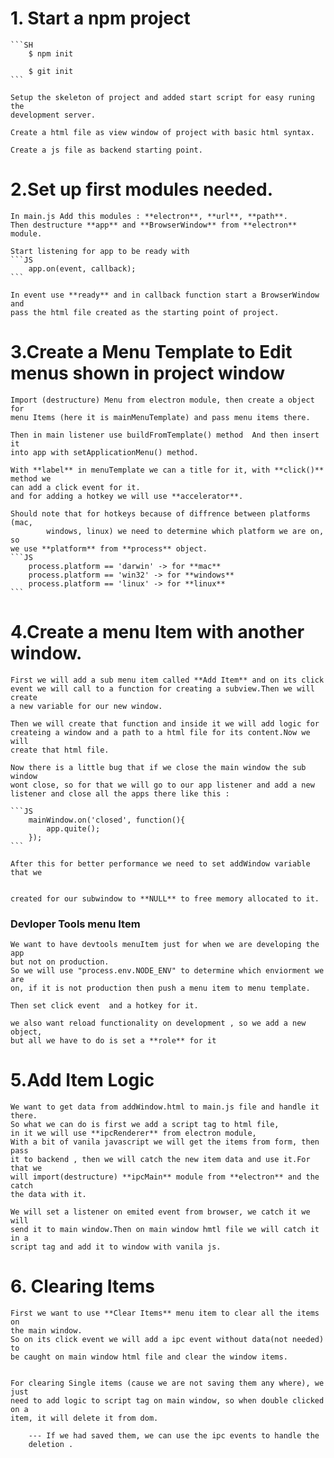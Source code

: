 # 1. Start a npm project

    ```SH
        $ npm init

        $ git init
    ```

    Setup the skeleton of project and added start script for easy runing the
    development server.

    Create a html file as view window of project with basic html syntax.

    Create a js file as backend starting point.

# 2.Set up first modules needed.

    In main.js Add this modules : **electron**, **url**, **path**.
    Then destructure **app** and **BrowserWindow** from **electron** module.

    Start listening for app to be ready with
    ```JS
        app.on(event, callback);
    ```

    In event use **ready** and in callback function start a BrowserWindow and
    pass the html file created as the starting point of project.

# 3.Create a Menu Template to Edit menus shown in project window

    Import (destructure) Menu from electron module, then create a object for
    menu Items (here it is mainMenuTemplate) and pass menu items there.

    Then in main listener use buildFromTemplate() method  And then insert it
    into app with setApplicationMenu() method.

    With **label** in menuTemplate we can a title for it, with **click()** method we
    can add a click event for it.
    and for adding a hotkey we will use **accelerator**.

    Should note that for hotkeys because of diffrence between platforms (mac,
            windows, linux) we need to determine which platform we are on, so
    we use **platform** from **process** object.
    ```JS
        process.platform == 'darwin' -> for **mac**
        process.platform == 'win32' -> for **windows**
        process.platform == 'linux' -> for **linux**
    ```

# 4.Create a menu Item with another window.

    First we will add a sub menu item called **Add Item** and on its click
    event we will call to a function for creating a subview.Then we will create
    a new variable for our new window.

    Then we will create that function and inside it we will add logic for
    createing a window and a path to a html file for its content.Now we will
    create that html file.

    Now there is a little bug that if we close the main window the sub window
    wont close, so for that we will go to our app listener and add a new
    listener and close all the apps there like this :

    ```JS
        mainWindow.on('closed', function(){
            app.quite();
        });
    ```

    After this for better performance we need to set addWindow variable that we


    created for our subwindow to **NULL** to free memory allocated to it.

### Devloper Tools menu Item

    We want to have devtools menuItem just for when we are developing the app
    but not on production.
    So we will use "process.env.NODE_ENV" to determine which enviorment we are
    on, if it is not production then push a menu item to menu template.

    Then set click event  and a hotkey for it.

    we also want reload functionality on development , so we add a new object,
    but all we have to do is set a **role** for it

# 5.Add Item Logic

    We want to get data from addWindow.html to main.js file and handle it
    there.
    So what we can do is first we add a script tag to html file,
    in it we will use **ipcRenderer** from electron module,
    With a bit of vanila javascript we will get the items from form, then pass
    it to backend , then we will catch the new item data and use it.For that we
    will import(destructure) **ipcMain** module from **electron** and the catch
    the data with it.

    We will set a listener on emited event from browser, we catch it we will
    send it to main window.Then on main window hmtl file we will catch it in a
    script tag and add it to window with vanila js.

# 6. Clearing Items

    First we want to use **Clear Items** menu item to clear all the items on
    the main window.
    So on its click event we will add a ipc event without data(not needed) to
    be caught on main window html file and clear the window items.


    For clearing Single items (cause we are not saving them any where), we just
    need to add logic to script tag on main window, so when double clicked on a
    item, it will delete it from dom.

        --- If we had saved them, we can use the ipc events to handle the
        deletion .
